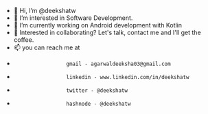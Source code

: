 - 👋 Hi, I’m @deekshatw
- 👀 I’m interested in Software Development.
- 🌱 I’m currently working on Android development with Kotlin
- 💞️ Interested in collaborating? Let's talk, contact me and I'll get the coffee.
- 📫 you can reach me at
-                      gmail - agarwaldeeksha03@gmail.com
-                      linkedin - www.linkedin.com/in/deekshatw
-                      twitter - @deekshatw
-                      hashnode - @deekshatw

<!---
agarwal-deeksha/agarwal-deeksha is a ✨ special ✨ repository because its `README.md` (this file) appears on your GitHub profile.
You can click the Preview link to take a look at your changes.
--->
